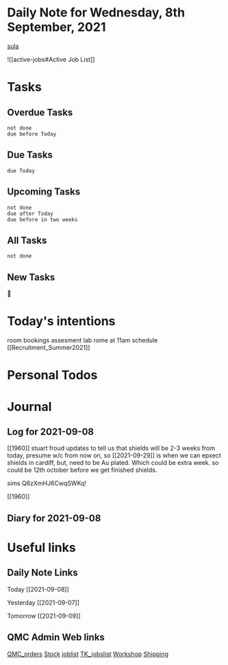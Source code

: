# Daily Note for Wednesday, 8th September, 2021

[sula](https://www.cats.org.uk/bridgend/adopt-a-cat?cid=310478)


![[active-jobs#Active Job List]]

# Tasks

## Overdue Tasks

```tasks
not done
due before Today
```

## Due Tasks

```tasks
due Today
```

## Upcoming Tasks

```tasks
not done
due after Today
due before in two weeks
```


## All Tasks

```tasks
not done
```

## New Tasks

📅

# Today's intentions

room bookings
assesment
lab 
rome at 11am
schedule
[[Recruitment_Summer2021]] 

# Personal Todos

# Journal

## Log for 2021-09-08

[[1960]] stuart froud updates to tell us that shields will be 2-3 weeks from today, presume w/c from now on, so [[2021-09-29]] is when we can epxect shields in cardiff, but, need to be Au plated. Which could be extra week. so could be 12th october before we get finished shields.

sims Q6zXmHJ6CwqSWKq!

[[1960]]

## Diary for 2021-09-08

# Useful links

## Daily Note Links

Today 		[[2021-09-08]]

Yesterday 	[[2021-09-07]]

Tomorrow 	[[2021-09-09]]

## QMC Admin Web links

[QMC\_orders](https://www.dropbox.com/scl/fi/o674wx2wdoeo81g3cg0pm/QMC_orders.xlsm?cloud_editor=excel&dl=0)
[Stock](https://www.dropbox.com/scl/fi/w20c8bpsjfwzzr7gjnnri/Stock.xlsm?cloud_editor=excel&dl=0)
[joblist](https://www.dropbox.com/scl/fi/6lxbg8x0fb0b4odekj8u3/joblist.xls?cloud_editor=excel&dl=0)
[TK\_jobslist](https://www.dropbox.com/scl/fi/f27ptqro2cu9p9po9nqty/TK_jobslist.xlsm?cloud_editor=excel&dl=0)
[Workshop](https://www.dropbox.com/scl/fi/179ys17jb5uofer9b5wow/Workshop.xls?cloud_editor=excel&dl=0)
[Shipping](https://www.dropbox.com/scl/fi/9mvmib7om9r2ca8et1cu2/Shipping.xlsm?cloud_editor=excel&dl=0)


